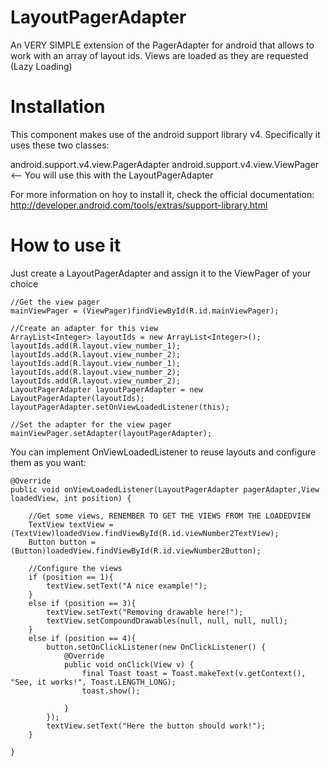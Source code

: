 
LayoutPagerAdapter
====================

An VERY SIMPLE extension of the PagerAdapter for android that allows to work with an array of layout ids. Views are loaded as they are requested (Lazy Loading)

Installation
====================

This component makes use of the android support library v4. Specifically it uses these two classes:

android.support.v4.view.PagerAdapter
android.support.v4.view.ViewPager <-- You will use this with the LayoutPagerAdapter

For more information on hoy to install it, check the official documentation:
http://developer.android.com/tools/extras/support-library.html

How to use it
====================

Just create a LayoutPagerAdapter and assign it to the ViewPager of your choice

	//Get the view pager
    mainViewPager = (ViewPager)findViewById(R.id.mainViewPager);
        
	//Create an adapter for this view
    ArrayList<Integer> layoutIds = new ArrayList<Integer>();
    layoutIds.add(R.layout.view_number_1);
    layoutIds.add(R.layout.view_number_2);
    layoutIds.add(R.layout.view_number_1);
    layoutIds.add(R.layout.view_number_2);
    layoutIds.add(R.layout.view_number_2);
    LayoutPagerAdapter layoutPagerAdapter = new LayoutPagerAdapter(layoutIds);
    layoutPagerAdapter.setOnViewLoadedListener(this);
        
    //Set the adapter for the view pager
    mainViewPager.setAdapter(layoutPagerAdapter);
    
You can implement OnViewLoadedListener to reuse layouts and configure them as you want:

	@Override
	public void onViewLoadedListener(LayoutPagerAdapter pagerAdapter,View loadedView, int position) {
		
		//Get some views, RENEMBER TO GET THE VIEWS FROM THE LOADEDVIEW
		TextView textView = (TextView)loadedView.findViewById(R.id.viewNumber2TextView);
		Button button = (Button)loadedView.findViewById(R.id.viewNumber2Button);
		
		//Configure the views
		if (position == 1){
			textView.setText("A nice example!");
		}
		else if (position == 3){
			textView.setText("Removing drawable here!");
			textView.setCompoundDrawables(null, null, null, null);
		}
		else if (position == 4){
			button.setOnClickListener(new OnClickListener() {
				@Override
				public void onClick(View v) {
					final Toast toast = Toast.makeText(v.getContext(), "See, it works!", Toast.LENGTH_LONG);
					toast.show();
					
				}
			});
			textView.setText("Here the button should work!");
		}
		
	}